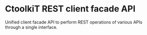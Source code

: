 # CtoolkiT REST client facade API
 Unified client facade API to perform REST operations of various APIs through a single interface.
